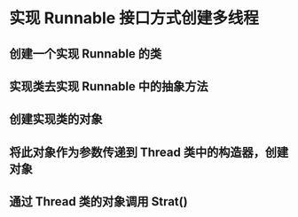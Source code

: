 # 实现 Runnable 接口方式创建多线程

## 创建一个实现 Runnable 的类

## 实现类去实现 Runnable 中的抽象方法

## 创建实现类的对象

## 将此对象作为参数传递到 Thread 类中的构造器，创建对象

## 通过 Thread 类的对象调用 Strat()